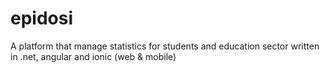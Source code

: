 # epidosi
A platform that manage statistics for students and education sector written in .net, angular and ionic (web &amp; mobile)
